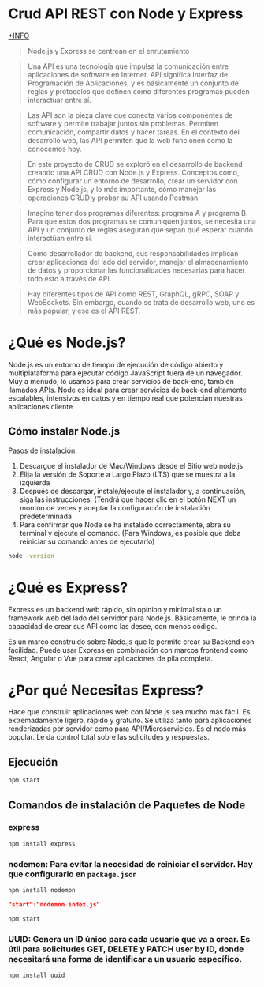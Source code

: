 # Crud API REST con Node y Express

[+INFO](https://www.freecodecamp.org/news/create-crud-api-project/)

> Node.js y Express se centrean en el enrutamiento

> Una API es una tecnología que impulsa la comunicación entre aplicaciones de software en Internet. API significa Interfaz de Programación de Aplicaciones, y es básicamente un conjunto de reglas y protocolos que definen cómo diferentes programas pueden interactuar entre sí.

> Las API son la pieza clave que conecta varios componentes de software y permite trabajar juntos sin problemas. Permiten comunicación, compartir datos y hacer tareas. En el contexto del desarrollo web, las API permiten que la web funcionen como la conocemos hoy.

> En este proyecto de CRUD se exploró en el desarrollo de backend creando una API CRUD con Node.js y Express. Conceptos como, cómo configurar un entorno de desarrollo, crear un servidor con Express y Node.js, y lo más importante, cómo manejar las operaciones CRUD y probar su API usando Postman.

> Imagine tener dos programas diferentes: programa A y programa B. Para que estos dos programas se comuniquen juntos, se necesita una API y un conjunto de reglas aseguran que sepan qué esperar cuando interactúan entre sí.

> Como desarrollador de backend, sus responsabilidades implican crear aplicaciones del lado del servidor, manejar el almacenamiento de datos y proporcionar las funcionalidades necesarias para hacer todo esto a través de API.

> Hay diferentes tipos de API como REST, GraphQL, gRPC, SOAP y WebSockets. Sin embargo, cuando se trata de desarrollo web, uno es más popular, y ese es el API REST.

# ¿Qué es Node.js?
Node.js es un entorno de tiempo de ejecución de código abierto y multiplataforma para ejecutar código JavaScript fuera de un navegador. Muy a menudo, lo usamos para crear servicios de back-end, también llamados APIs. Node es ideal para crear servicios de back-end altamente escalables, intensivos en datos y en tiempo real que potencian nuestras aplicaciones cliente

## Cómo instalar Node.js
Pasos de instalación:

1) Descargue el instalador de Mac/Windows desde el Sitio web node.js.
2) Elija la versión de Soporte a Largo Plazo (LTS) que se muestra a la izquierda
3) Después de descargar, instale/ejecute el instalador y, a continuación, siga las instrucciones. (Tendrá que hacer clic en el botón NEXT un montón de veces y aceptar la configuración de instalación predeterminada
4) Para confirmar que Node se ha instalado correctamente, abra su terminal y ejecute el comando. (Para Windows, es posible que deba reiniciar su comando antes de ejecutarlo)
```bash
node -version
```

# ¿Qué es Express?
Express es un backend web rápido, sin opinion y minimalista o un framework web del lado del servidor para Node.js. Básicamente, le brinda la capacidad de crear sus API como las desee, con menos código.

Es un marco construido sobre Node.js que le permite crear su Backend con facilidad. Puede usar Express en combinación con marcos frontend como React, Angular o Vue para crear aplicaciones de pila completa.

# ¿Por qué Necesitas Express?
Hace que construir aplicaciones web con Node.js sea mucho más fácil.
Es extremadamente ligero, rápido y gratuito.
Se utiliza tanto para aplicaciones renderizadas por servidor como para API/Microservicios.
Es el nodo más popular.
Le da control total sobre las solicitudes y respuestas.

## Ejecución
```bash 
npm start
```

## Comandos de instalación de Paquetes de Node
### express
```bash
npm install express
```

### nodemon: Para evitar la necesidad de reiniciar el servidor. Hay que configurarlo en `package.json`
```bash
npm install nodemon
``` 
```json
"start":"nodemon index.js"
```
```bash
npm start
```

### UUID: Genera un ID único para cada usuario que va a crear. Es útil para solicitudes GET, DELETE y PATCH user by ID, donde necesitará una forma de identificar a un usuario específico.
```bash
npm install uuid
```